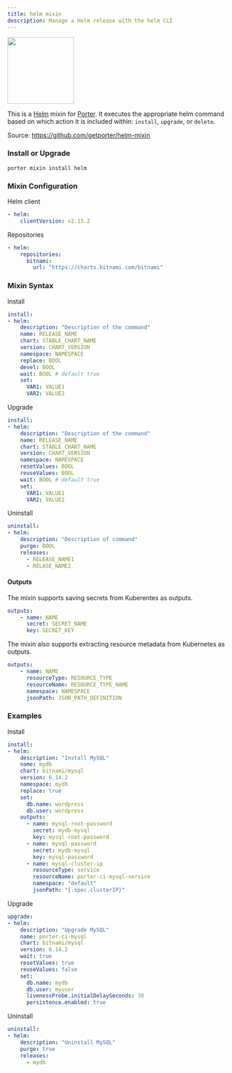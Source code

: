 ```yaml
---
title: helm mixin
description: Manage a Helm release with the helm CLI
---
```


<img src="/images/mixins/helm.svg" class="mixin-logo" style="width: 150px"/>

This is a [Helm](https://helm.sh) mixin for
[Porter](https://github.com/getporter/porter). It executes the appropriate helm
command based on which action it is included within: `install`, `upgrade`, or
`delete`.

Source: https://github.com/getporter/helm-mixin

### Install or Upgrade

```shell
porter mixin install helm
```

### Mixin Configuration

Helm client

```yaml
- helm:
    clientVersion: v2.15.2
```

Repositories

```yaml
- helm:
    repositories:
      bitnami:
        url: "https://charts.bitnami.com/bitnami"
```

### Mixin Syntax

Install

```yaml
install:
- helm:
    description: "Description of the command"
    name: RELEASE_NAME
    chart: STABLE_CHART_NAME
    version: CHART_VERSION
    namespace: NAMESPACE
    replace: BOOL
    devel: BOOL
    wait: BOOL # default true
    set:
      VAR1: VALUE1
      VAR2: VALUE2
```

Upgrade

```yaml
install:
- helm:
    description: "Description of the command"
    name: RELEASE_NAME
    chart: STABLE_CHART_NAME
    version: CHART_VERSION
    namespace: NAMESPACE
    resetValues: BOOL
    reuseValues: BOOL
    wait: BOOL # default true
    set:
      VAR1: VALUE1
      VAR2: VALUE2
```

Uninstall

```yaml
uninstall:
- helm:
    description: "Description of command"
    purge: BOOL
    releases:
      - RELEASE_NAME1
      - RELASE_NAME2
```

#### Outputs

The mixin supports saving secrets from Kuberentes as outputs.

```yaml
outputs:
    - name: NAME
      secret: SECRET_NAME
      key: SECRET_KEY
```

The mixin also supports extracting resource metadata from Kubernetes as outputs.

```yaml
outputs:
    - name: NAME
      resourceType: RESOURCE_TYPE
      resourceName: RESOURCE_TYPE_NAME
      namespace: NAMESPACE
      jsonPath: JSON_PATH_DEFINITION
```

### Examples

Install

```yaml
install:
- helm:
    description: "Install MySQL"
    name: mydb
    chart: bitnami/mysql
    version: 6.14.2
    namespace: mydb
    replace: true
    set:
      db.name: wordpress
      db.user: wordpress
    outputs:
      - name: mysql-root-password
        secret: mydb-mysql
        key: mysql-root-password
      - name: mysql-password
        secret: mydb-mysql
        key: mysql-password
      - name: mysql-cluster-ip
        resourceType: service
        resourceName: porter-ci-mysql-service
        namespace: "default"
        jsonPath: "{.spec.clusterIP}"
```

Upgrade

```yaml
upgrade:
- helm:
    description: "Upgrade MySQL"
    name: porter-ci-mysql
    chart: bitnami/mysql
    version: 6.14.2
    wait: true
    resetValues: true
    reuseValues: false
    set:
      db.name: mydb
      db.user: myuser
      livenessProbe.initialDelaySeconds: 30
      persistence.enabled: true
```

Uninstall

```yaml
uninstall:
- helm:
    description: "Uninstall MySQL"
    purge: true
    releases:
      - mydb
```
